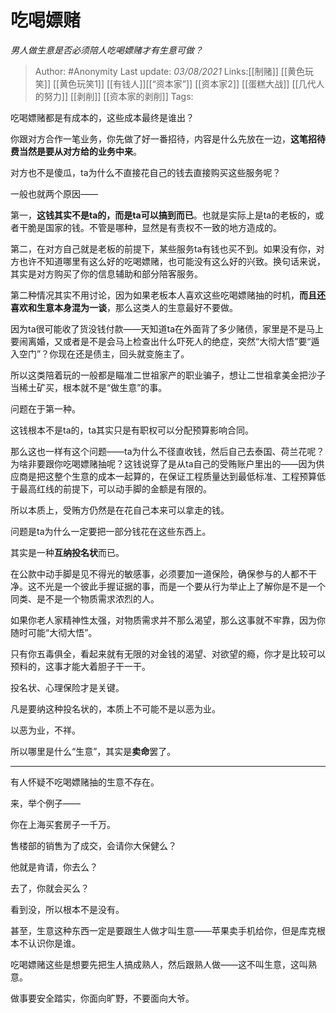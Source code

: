 # 吃喝嫖赌
*男人做生意是否必须陪人吃喝嫖赌才有生意可做？*

> Author: #Anonymity 
> Last update: *03/08/2021* 
> Links:[[制赌]] [[黄色玩笑]] [[黄色玩笑1]] [[有钱人]][[“资本家”]] [[资本家2]] [[蛋糕大战]] [[几代人的努力]] [[剥削]] [[资本家的剥削]]
> Tags: 

吃喝嫖赌都是有成本的，这些成本最终是谁出？

你跟对方合作一笔业务，你先做了好一番招待，内容是什么先放在一边，**这笔招待费当然是要从对方给的业务中来**。

对方也不是傻瓜，ta为什么不直接花自己的钱去直接购买这些服务呢？

一般也就两个原因——

第一，**这钱其实不是ta的，而是ta可以搞到而已**。也就是实际上是ta的老板的，或者干脆是国家的钱。不管是哪种，显然是有责权不一致的地方造成的。

第二，在对方自己就是老板的前提下，某些服务ta有钱也买不到。如果没有你，对方也许不知道哪里有这么好的吃喝嫖赌，也可能没有这么好的兴致。换句话来说，其实是对方购买了你的信息辅助和部分陪客服务。

第二种情况其实不用讨论，因为如果老板本人喜欢这些吃喝嫖赌抽的时机，**而且还喜欢和生意本身混为一谈**，那么这类人的生意最好不要做。

因为ta很可能收了货没钱付款——天知道ta在外面背了多少赌债，家里是不是马上要闹离婚，又或者是不是会马上检查出什么吓死人的绝症，突然“大彻大悟”要“遁入空门”？你现在还是债主，回头就变施主了。

所以这类陪着玩的一般都是瞄准二世祖家产的职业骗子，想让二世祖拿美金把沙子当稀土矿买，根本就不是“做生意”的事。

问题在于第一种。

这钱根本不是ta的，ta其实只是有职权可以分配预算影响合同。

那么这也一样有这个问题——ta为什么不径直收钱，然后自己去泰国、荷兰花呢？为啥非要跟你吃喝嫖赌抽呢？这钱说穿了是从ta自己的受贿账户里出的——因为供应商是把这整个生意的成本一起算的，在保证工程质量达到最低标准、工程预算低于最高红线的前提下，可以动手脚的金额是有限的。

所以本质上，受贿方仍然是在花自己本来可以拿走的钱。

问题是ta为什么一定要把一部分钱花在这些东西上。

其实是一种**互纳投名状**而已。

在公款中动手脚是见不得光的敏感事，必须要加一道保险，确保参与的人都不干净。这不光是一个彼此手握证据的事，而是一个要从行为举止上了解你是不是一个同类、是不是一个物质需求浓烈的人。

如果你老人家精神性太强，对物质需求并不那么渴望，那么这事就不牢靠，因为你随时可能“大彻大悟”。

只有你五毒俱全，看起来就有无限的对金钱的渴望、对欲望的瘾，你才是比较可以预料的，这事才能大着胆子干一干。

投名状、心理保险才是关键。

  

凡是要纳这种投名状的，本质上不可能不是以恶为业。

以恶为业，不祥。

所以哪里是什么“生意”，其实是**卖命**罢了。

---

有人怀疑不吃喝嫖赌抽的生意不存在。

来，举个例子——

你在上海买套房子一千万。

售楼部的销售为了成交，会请你大保健么？

他就是肯请，你去么？

去了，你就会买么？

  

看到没，所以根本不是没有。

甚至，生意这种东西一定是要跟生人做才叫生意——苹果卖手机给你，但是库克根本不认识你是谁。

吃喝嫖赌这些是想要先把生人搞成熟人，然后跟熟人做——这不叫生意，这叫熟意。

做事要安全踏实，你面向旷野，不要面向大爷。